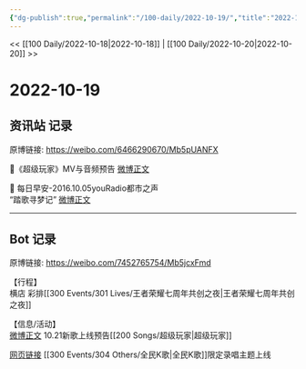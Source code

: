 ```yaml
---
{"dg-publish":true,"permalink":"/100-daily/2022-10-19/","title":"2022-10-19"}
---
```



<< [[100 Daily/2022-10-18\|2022-10-18]] | [[100 Daily/2022-10-20\|2022-10-20]] >>

# 2022-10-19

## 资讯站 记录

原博链接: https://weibo.com/6466290670/Mb5pUANFX

🌟《超级玩家》MV与音频预告 [微博正文](https://weibo.com/detail/4826359618603293)

🌟 每日早安-2016.10.05youRadio都市之声  
“踏歌寻梦记” [微博正文](https://weibo.com/detail/4826207847188933)

---
## Bot 记录

原博链接: https://weibo.com/7452765754/Mb5jcxFmd

【行程】  
横店 彩排[[300 Events/301 Lives/王者荣耀七周年共创之夜\|王者荣耀七周年共创之夜]]

【信息/活动】  
[微博正文](https://weibo.com/detail/4826358323088031) 10.21新歌上线预告[[200 Songs/超级玩家\|超级玩家]]

[网页链接](https://weibo.cn/sinaurl?u=https%3A%2F%2Fstatic-g7.kg.qq.com%2Fgtimg%2Fmusic%2Fcommon%2Fupload%2Fkgvisual%2FZY8-ij46B%2Findex.html) [[300 Events/304 Others/全民K歌\|全民K歌]]限定录唱主题上线
